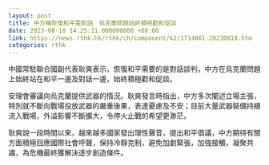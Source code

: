 ```yaml
---
layout: post
title: 中方稱恢復和平需對話　烏克蘭問題始終積極勸和促談
date: 2023-08-18 14:25:11.000000000 +08:00
link: https://news.rthk.hk/rthk/ch/component/k2/1714061-20230818.htm
categories: rthk
---
```


中國常駐聯合國副代表耿爽表示，恢復和平需要的是對話談判，中方在烏克蘭問題上始終站在和平一邊及對話一邊，始終積極勸和促談。

安理會審議向烏克蘭提供武器的情況。耿爽發言時指出，中方多次闡述立場主張，特別就不斷向戰場投放武器的嚴重後果，表達憂慮及不安；目前大量武器裝備持續流入戰場，外溢影響不斷擴大，令停火止戰的希望更渺茫。

耿爽說一段時間以來，越來越多國家發出理性聲音，提出和平倡議，中方期待有關方面積極回應國際社會呼聲，保持冷靜克制，避免加劇緊張，加強接觸，凝聚共識，為危機最終獲解決逐步創造條件。
